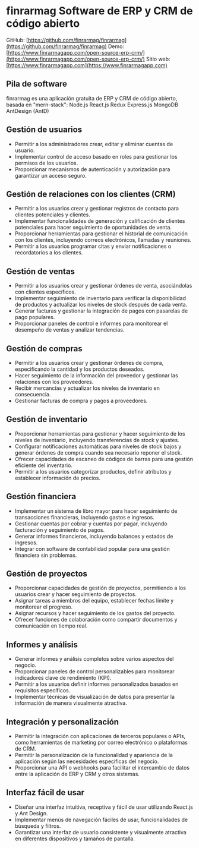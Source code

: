# finrarmag Software de ERP y CRM de código abierto

GitHub: [https://github.com/finrarmag/finrarmag](https://github.com/finrarmag/finrarmag)
Demo: [https://www.finrarmagapp.com/open-source-erp-crm/](https://www.finrarmagapp.com/open-source-erp-crm/)
Sitio web: [https://www.finrarmagapp.com](https://www.finrarmagapp.com)

## Pila de software

finrarmag es una aplicación gratuita de ERP y CRM de código abierto, basada en "mern-stack": Node.js React.js Redux Express.js MongoDB AntDesign (AntD)

## Gestión de usuarios

- Permitir a los administradores crear, editar y eliminar cuentas de usuario.
- Implementar control de acceso basado en roles para gestionar los permisos de los usuarios.
- Proporcionar mecanismos de autenticación y autorización para garantizar un acceso seguro.

## Gestión de relaciones con los clientes (CRM)

- Permitir a los usuarios crear y gestionar registros de contacto para clientes potenciales y clientes.
- Implementar funcionalidades de generación y calificación de clientes potenciales para hacer seguimiento de oportunidades de venta.
- Proporcionar herramientas para gestionar el historial de comunicación con los clientes, incluyendo correos electrónicos, llamadas y reuniones.
- Permitir a los usuarios programar citas y enviar notificaciones o recordatorios a los clientes.

## Gestión de ventas

- Permitir a los usuarios crear y gestionar órdenes de venta, asociándolas con clientes específicos.
- Implementar seguimiento de inventario para verificar la disponibilidad de productos y actualizar los niveles de stock después de cada venta.
- Generar facturas y gestionar la integración de pagos con pasarelas de pago populares.
- Proporcionar paneles de control e informes para monitorear el desempeño de ventas y analizar tendencias.

## Gestión de compras

- Permitir a los usuarios crear y gestionar órdenes de compra, especificando la cantidad y los productos deseados.
- Hacer seguimiento de la información del proveedor y gestionar las relaciones con los proveedores.
- Recibir mercancías y actualizar los niveles de inventario en consecuencia.
- Gestionar facturas de compra y pagos a proveedores.

## Gestión de inventario

- Proporcionar herramientas para gestionar y hacer seguimiento de los niveles de inventario, incluyendo transferencias de stock y ajustes.
- Configurar notificaciones automáticas para niveles de stock bajos y generar órdenes de compra cuando sea necesario reponer el stock.
- Ofrecer capacidades de escaneo de códigos de barras para una gestión eficiente del inventario.
- Permitir a los usuarios categorizar productos, definir atributos y establecer información de precios.

## Gestión financiera

- Implementar un sistema de libro mayor para hacer seguimiento de transacciones financieras, incluyendo gastos e ingresos.
- Gestionar cuentas por cobrar y cuentas por pagar, incluyendo facturación y seguimiento de pagos.
- Generar informes financieros, incluyendo balances y estados de ingresos.
- Integrar con software de contabilidad popular para una gestión financiera sin problemas.

## Gestión de proyectos

- Proporcionar capacidades de gestión de proyectos, permitiendo a los usuarios crear y hacer seguimiento de proyectos.
- Asignar tareas a miembros del equipo, establecer fechas límite y monitorear el progreso.
- Asignar recursos y hacer seguimiento de los gastos del proyecto.
- Ofrecer funciones de colaboración como compartir documentos y comunicación en tiempo real.

## Informes y análisis

- Generar informes y análisis completos sobre varios aspectos del negocio.
- Proporcionar paneles de control personalizables para monitorear indicadores clave de rendimiento (KPI).
- Permitir a los usuarios definir informes personalizados basados en requisitos específicos.
- Implementar técnicas de visualización de datos para presentar la información de manera visualmente atractiva.

## Integración y personalización

- Permitir la integración con aplicaciones de terceros populares o APIs, como herramientas de marketing por correo electrónico o plataformas de CRM.
- Permitir la personalización de la funcionalidad y apariencia de la aplicación según las necesidades específicas del negocio.
- Proporcionar una API o webhooks para facilitar el intercambio de datos entre la aplicación de ERP y CRM y otros sistemas.

## Interfaz fácil de usar

- Diseñar una interfaz intuitiva, receptiva y fácil de usar utilizando React.js y Ant Design.
- Implementar menús de navegación fáciles de usar, funcionalidades de búsqueda y filtros.
- Garantizar una interfaz de usuario consistente y visualmente atractiva en diferentes dispositivos y tamaños de pantalla.
